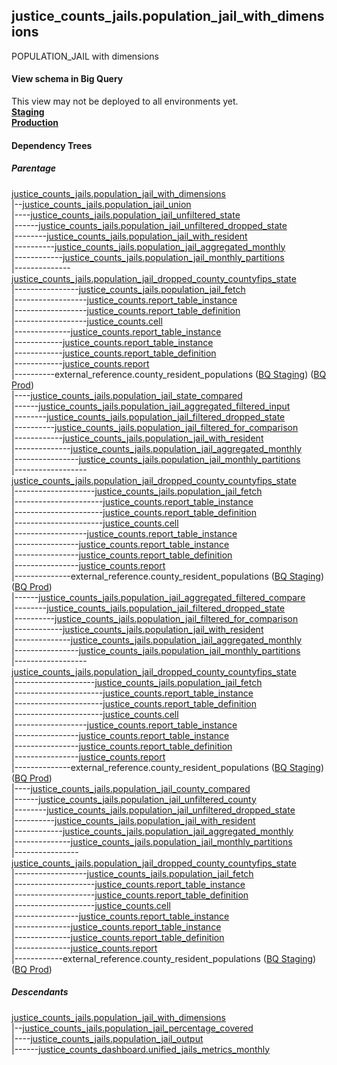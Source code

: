 ## justice_counts_jails.population_jail_with_dimensions
POPULATION_JAIL with dimensions

#### View schema in Big Query
This view may not be deployed to all environments yet.<br/>
[**Staging**](https://console.cloud.google.com/bigquery?pli=1&p=recidiviz-staging&page=table&project=recidiviz-staging&d=justice_counts_jails&t=population_jail_with_dimensions)
<br/>
[**Production**](https://console.cloud.google.com/bigquery?pli=1&p=recidiviz-123&page=table&project=recidiviz-123&d=justice_counts_jails&t=population_jail_with_dimensions)
<br/>

#### Dependency Trees

##### Parentage
[justice_counts_jails.population_jail_with_dimensions](../justice_counts_jails/population_jail_with_dimensions.md) <br/>
|--[justice_counts_jails.population_jail_union](../justice_counts_jails/population_jail_union.md) <br/>
|----[justice_counts_jails.population_jail_unfiltered_state](../justice_counts_jails/population_jail_unfiltered_state.md) <br/>
|------[justice_counts_jails.population_jail_unfiltered_dropped_state](../justice_counts_jails/population_jail_unfiltered_dropped_state.md) <br/>
|--------[justice_counts_jails.population_jail_with_resident](../justice_counts_jails/population_jail_with_resident.md) <br/>
|----------[justice_counts_jails.population_jail_aggregated_monthly](../justice_counts_jails/population_jail_aggregated_monthly.md) <br/>
|------------[justice_counts_jails.population_jail_monthly_partitions](../justice_counts_jails/population_jail_monthly_partitions.md) <br/>
|--------------[justice_counts_jails.population_jail_dropped_county_countyfips_state](../justice_counts_jails/population_jail_dropped_county_countyfips_state.md) <br/>
|----------------[justice_counts_jails.population_jail_fetch](../justice_counts_jails/population_jail_fetch.md) <br/>
|------------------[justice_counts.report_table_instance](../justice_counts/report_table_instance.md) <br/>
|------------------[justice_counts.report_table_definition](../justice_counts/report_table_definition.md) <br/>
|------------------[justice_counts.cell](../justice_counts/cell.md) <br/>
|--------------[justice_counts.report_table_instance](../justice_counts/report_table_instance.md) <br/>
|------------[justice_counts.report_table_instance](../justice_counts/report_table_instance.md) <br/>
|------------[justice_counts.report_table_definition](../justice_counts/report_table_definition.md) <br/>
|------------[justice_counts.report](../justice_counts/report.md) <br/>
|----------external_reference.county_resident_populations ([BQ Staging](https://console.cloud.google.com/bigquery?pli=1&p=recidiviz-staging&page=table&project=recidiviz-staging&d=external_reference&t=county_resident_populations)) ([BQ Prod](https://console.cloud.google.com/bigquery?pli=1&p=recidiviz-123&page=table&project=recidiviz-123&d=external_reference&t=county_resident_populations)) <br/>
|----[justice_counts_jails.population_jail_state_compared](../justice_counts_jails/population_jail_state_compared.md) <br/>
|------[justice_counts_jails.population_jail_aggregated_filtered_input](../justice_counts_jails/population_jail_aggregated_filtered_input.md) <br/>
|--------[justice_counts_jails.population_jail_filtered_dropped_state](../justice_counts_jails/population_jail_filtered_dropped_state.md) <br/>
|----------[justice_counts_jails.population_jail_filtered_for_comparison](../justice_counts_jails/population_jail_filtered_for_comparison.md) <br/>
|------------[justice_counts_jails.population_jail_with_resident](../justice_counts_jails/population_jail_with_resident.md) <br/>
|--------------[justice_counts_jails.population_jail_aggregated_monthly](../justice_counts_jails/population_jail_aggregated_monthly.md) <br/>
|----------------[justice_counts_jails.population_jail_monthly_partitions](../justice_counts_jails/population_jail_monthly_partitions.md) <br/>
|------------------[justice_counts_jails.population_jail_dropped_county_countyfips_state](../justice_counts_jails/population_jail_dropped_county_countyfips_state.md) <br/>
|--------------------[justice_counts_jails.population_jail_fetch](../justice_counts_jails/population_jail_fetch.md) <br/>
|----------------------[justice_counts.report_table_instance](../justice_counts/report_table_instance.md) <br/>
|----------------------[justice_counts.report_table_definition](../justice_counts/report_table_definition.md) <br/>
|----------------------[justice_counts.cell](../justice_counts/cell.md) <br/>
|------------------[justice_counts.report_table_instance](../justice_counts/report_table_instance.md) <br/>
|----------------[justice_counts.report_table_instance](../justice_counts/report_table_instance.md) <br/>
|----------------[justice_counts.report_table_definition](../justice_counts/report_table_definition.md) <br/>
|----------------[justice_counts.report](../justice_counts/report.md) <br/>
|--------------external_reference.county_resident_populations ([BQ Staging](https://console.cloud.google.com/bigquery?pli=1&p=recidiviz-staging&page=table&project=recidiviz-staging&d=external_reference&t=county_resident_populations)) ([BQ Prod](https://console.cloud.google.com/bigquery?pli=1&p=recidiviz-123&page=table&project=recidiviz-123&d=external_reference&t=county_resident_populations)) <br/>
|------[justice_counts_jails.population_jail_aggregated_filtered_compare](../justice_counts_jails/population_jail_aggregated_filtered_compare.md) <br/>
|--------[justice_counts_jails.population_jail_filtered_dropped_state](../justice_counts_jails/population_jail_filtered_dropped_state.md) <br/>
|----------[justice_counts_jails.population_jail_filtered_for_comparison](../justice_counts_jails/population_jail_filtered_for_comparison.md) <br/>
|------------[justice_counts_jails.population_jail_with_resident](../justice_counts_jails/population_jail_with_resident.md) <br/>
|--------------[justice_counts_jails.population_jail_aggregated_monthly](../justice_counts_jails/population_jail_aggregated_monthly.md) <br/>
|----------------[justice_counts_jails.population_jail_monthly_partitions](../justice_counts_jails/population_jail_monthly_partitions.md) <br/>
|------------------[justice_counts_jails.population_jail_dropped_county_countyfips_state](../justice_counts_jails/population_jail_dropped_county_countyfips_state.md) <br/>
|--------------------[justice_counts_jails.population_jail_fetch](../justice_counts_jails/population_jail_fetch.md) <br/>
|----------------------[justice_counts.report_table_instance](../justice_counts/report_table_instance.md) <br/>
|----------------------[justice_counts.report_table_definition](../justice_counts/report_table_definition.md) <br/>
|----------------------[justice_counts.cell](../justice_counts/cell.md) <br/>
|------------------[justice_counts.report_table_instance](../justice_counts/report_table_instance.md) <br/>
|----------------[justice_counts.report_table_instance](../justice_counts/report_table_instance.md) <br/>
|----------------[justice_counts.report_table_definition](../justice_counts/report_table_definition.md) <br/>
|----------------[justice_counts.report](../justice_counts/report.md) <br/>
|--------------external_reference.county_resident_populations ([BQ Staging](https://console.cloud.google.com/bigquery?pli=1&p=recidiviz-staging&page=table&project=recidiviz-staging&d=external_reference&t=county_resident_populations)) ([BQ Prod](https://console.cloud.google.com/bigquery?pli=1&p=recidiviz-123&page=table&project=recidiviz-123&d=external_reference&t=county_resident_populations)) <br/>
|----[justice_counts_jails.population_jail_county_compared](../justice_counts_jails/population_jail_county_compared.md) <br/>
|------[justice_counts_jails.population_jail_unfiltered_county](../justice_counts_jails/population_jail_unfiltered_county.md) <br/>
|--------[justice_counts_jails.population_jail_unfiltered_dropped_state](../justice_counts_jails/population_jail_unfiltered_dropped_state.md) <br/>
|----------[justice_counts_jails.population_jail_with_resident](../justice_counts_jails/population_jail_with_resident.md) <br/>
|------------[justice_counts_jails.population_jail_aggregated_monthly](../justice_counts_jails/population_jail_aggregated_monthly.md) <br/>
|--------------[justice_counts_jails.population_jail_monthly_partitions](../justice_counts_jails/population_jail_monthly_partitions.md) <br/>
|----------------[justice_counts_jails.population_jail_dropped_county_countyfips_state](../justice_counts_jails/population_jail_dropped_county_countyfips_state.md) <br/>
|------------------[justice_counts_jails.population_jail_fetch](../justice_counts_jails/population_jail_fetch.md) <br/>
|--------------------[justice_counts.report_table_instance](../justice_counts/report_table_instance.md) <br/>
|--------------------[justice_counts.report_table_definition](../justice_counts/report_table_definition.md) <br/>
|--------------------[justice_counts.cell](../justice_counts/cell.md) <br/>
|----------------[justice_counts.report_table_instance](../justice_counts/report_table_instance.md) <br/>
|--------------[justice_counts.report_table_instance](../justice_counts/report_table_instance.md) <br/>
|--------------[justice_counts.report_table_definition](../justice_counts/report_table_definition.md) <br/>
|--------------[justice_counts.report](../justice_counts/report.md) <br/>
|------------external_reference.county_resident_populations ([BQ Staging](https://console.cloud.google.com/bigquery?pli=1&p=recidiviz-staging&page=table&project=recidiviz-staging&d=external_reference&t=county_resident_populations)) ([BQ Prod](https://console.cloud.google.com/bigquery?pli=1&p=recidiviz-123&page=table&project=recidiviz-123&d=external_reference&t=county_resident_populations)) <br/>


##### Descendants
[justice_counts_jails.population_jail_with_dimensions](../justice_counts_jails/population_jail_with_dimensions.md) <br/>
|--[justice_counts_jails.population_jail_percentage_covered](../justice_counts_jails/population_jail_percentage_covered.md) <br/>
|----[justice_counts_jails.population_jail_output](../justice_counts_jails/population_jail_output.md) <br/>
|------[justice_counts_dashboard.unified_jails_metrics_monthly](../justice_counts_dashboard/unified_jails_metrics_monthly.md) <br/>

